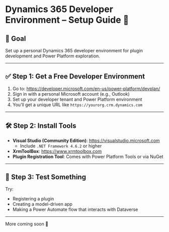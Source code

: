 # Dynamics 365 Developer Environment – Setup Guide 🧪

## 🧠 Goal
Set up a personal Dynamics 365 developer environment for plugin development and Power Platform exploration.

---

## ✅ Step 1: Get a Free Developer Environment

1. Go to: https://developer.microsoft.com/en-us/power-platform/devplan/
2. Sign in with a personal Microsoft account (e.g., Outlook)
3. Set up your developer tenant and Power Platform environment
4. You’ll get a unique URL like `https://yourorg.crm.dynamics.com`

---

## 🛠️ Step 2: Install Tools

- **Visual Studio (Community Edition)**: https://visualstudio.microsoft.com
  - Include `.NET Framework 4.6.2` or higher
- **XrmToolBox**: https://www.xrmtoolbox.com
- **Plugin Registration Tool**: Comes with Power Platform Tools or via NuGet

---

## 🧪 Step 3: Test Something

Try:
- Registering a plugin
- Creating a model-driven app
- Making a Power Automate flow that interacts with Dataverse

---

More coming soon 👀
